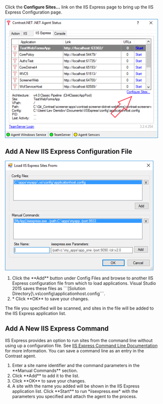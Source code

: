 <!--
title: "IIS Express Configuration"
description: "Instructions for configuring IIS Express to scan different configuration files or add custom commands."
tags: "configuration microsoft IIS express agent installation .Net"
-->

Click the **Configure Sites...** link on the IIS Express page to bring up the IIS Express Configuration page.

<a href="assets/images/iisexpress_configure_callout.png" rel="lightbox" title="Configure IIS"><img class="thumbnail" src="assets/images/iisexpress_configure_callout.png"/></a>


## Add A New IIS Express Configuration File

<a href="assets/images/iisexpress_configure_page.png" rel="lightbox" title="Configure IIS"><img class="thumbnail" src="assets/images/iisexpress_configure_page.png"/></a>

<ol>

<li> Click the **Add** button under Config Files and browse to another IIS Express configuration file from which to load applications. Visual Studio 2015 saves these files as ```[Solution Directory]\.vs\config\applicationhost.config```. </li>
<li> * Click **OK** to save your changes. </li>

</ol>
The file you specified will be scanned, and sites in the file will be added to the IIS Express application list.


## Add A New IIS Express Command

IIS Express provides an option to run sites from the command line without using up a configuration file. See [IIS Express Command Line Documentation](http://www.iis.net/learn/extensions/using-iis-express/running-iis-express-from-the-command-line) for more information. You can save a command line as an entry in the Contrast agent.

<ol>

<li> Enter a site name identifier and the command parameters in the **Manual Commands** section. </li>
<li> Click **Add** to add it to the list. </li>
<li> Click **OK** to save your changes. </li> 
<li> A site with the name you added will be shown in the IIS Express application list. Click **Start** to run *iisexpress.exe* with the parameters you specified and attach the agent to the process. </li>

</ol>